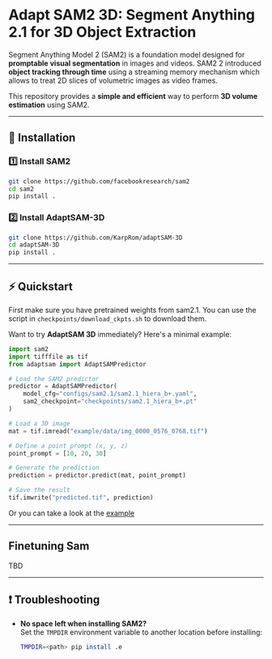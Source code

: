 # **Adapt SAM2 3D: Segment Anything 2.1 for 3D Object Extraction**

Segment Anything Model 2 (SAM2) is a foundation model designed for **promptable visual segmentation** in images and videos. SAM2 2 introduced **object tracking through time** using a streaming memory mechanism which allows to treat 2D slices of volumetric images as video frames.

This repository provides a **simple and efficient** way to perform **3D volume estimation** using SAM2.

---

## 🚀 Installation

### 1️⃣ Install SAM2

```sh
git clone https://github.com/facebookresearch/sam2
cd sam2
pip install .
```

### 2️⃣ Install AdaptSAM-3D

```sh
git clone https://github.com/KarpRom/adaptSAM-3D
cd adaptSAM-3D
pip install .
```

---

## ⚡ Quickstart

First make sure you have pretrained weights from sam2.1.
You can use the script in `checkpoints/download_ckpts.sh` to download them.

Want to try **AdaptSAM 3D** immediately? Here's a minimal example:

```python
import sam2
import tifffile as tif
from adaptsam import AdaptSAMPredictor

# Load the SAM2 predictor
predictor = AdaptSAMPredictor(
    model_cfg="configs/sam2.1/sam2.1_hiera_b+.yaml",
    sam2_checkpoint="checkpoints/sam2.1_hiera_b+.pt"
)

# Load a 3D image
mat = tif.imread("example/data/img_0000_0576_0768.tif")

# Define a point prompt (x, y, z)
point_prompt = [10, 20, 30]

# Generate the prediction
prediction = predictor.predict(mat, point_prompt)

# Save the result
tif.imwrite("predicted.tif", prediction)
```

Or you can take a look at the [example](/example/cell_segmentation.ipynb)

---

## Finetuning Sam

TBD

---

## ❗ Troubleshooting

- **No space left when installing SAM2?**  
  Set the `TMPDIR` environment variable to another location before installing:
  ```sh
  TMPDIR=<path> pip install .e
  ```
